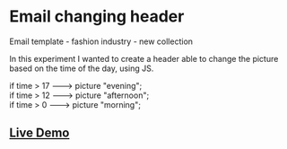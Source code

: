 # Email changing header
Email template - fashion industry - new collection

In this experiment I wanted to create a header able to change the picture based on the time of the day, using JS. 

if time > 17 ---> picture "evening";  
if time > 12 ---> picture "afternoon";  
if time > 0  ---> picture "morning";

## [Live Demo](https://codepen.io/SilviaGDT/full/ELBjNg/)
